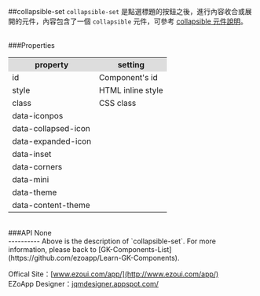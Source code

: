 ##collapsible-set
`collapsible-set` 是點選標題的按鈕之後，進行內容收合或展開的元件，內容包含了一個 `collapsible` 元件，可參考 [collapsible 元件說明](https://github.com/ezoapp/Learn-GK-Components/blob/master/docs/GKComponent-collapsible.md)。

<br/>
###Properties
<table>

<tr>
<th style="background:#ddd;">property</th>
<th style="background:#ddd;">setting</th>
</tr>

<tr>
<td>id</td>
<td>Component's id</td>
</tr>

<tr>
<td>style</td>
<td>HTML inline style</td>
</tr>

<tr>
<td>class</td>
<td>CSS class</td>
</tr>

<tr>
<td>data-iconpos</td>
<td></td>
</tr>

<tr>
<td>data-collapsed-icon</td>
<td></td>
</tr>

<tr>
<td>data-expanded-icon</td>
<td></td>
</tr>

<tr>
<td>data-inset</td>
<td></td>
</tr>

<tr>
<td>data-corners</td>
<td></td>
</tr>

<tr>
<td>data-mini</td>
<td></td>
</tr>

<tr>
<td>data-theme</td>
<td></td>
</tr>

<tr>
<td>data-content-theme</td>
<td></td>
</tr>

</table>

<br/>
###API
None


<br/>
----------
Above is the description of `collapsible-set`. For more information, please back to [GK-Components-List](https://github.com/ezoapp/Learn-GK-Components).

Offical Site：[www.ezoui.com/app/](http://www.ezoui.com/app/)  
EZoApp Designer：[jqmdesigner.appspot.com/](http://jqmdesigner.appspot.com/)




